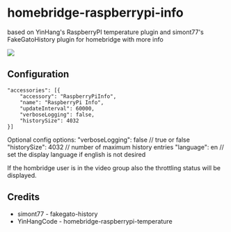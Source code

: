 # homebridge-raspberrypi-info

based on YinHang's RaspberryPI temperature plugin and simont77's FakeGatoHistory plugin for homebridge
with more info

<img src=https://raw.githubusercontent.com/thncode/homebridge-raspberrypi-info/master/screenshot.png />

## Configuration
```
"accessories": [{
    "accessory": "RaspberryPiInfo",
    "name": "RaspberryPi Info",
    "updateInterval": 60000,
    "verboseLogging": false,
    "historySize": 4032
}]
```

Optional config options:
"verboseLogging": false // true or false
"historySize": 4032 // number of maximum history entries
"language": en // set the display language if english is not desired

If the hombridge user is in the video group also the throttling status will be displayed.

## Credits

* simont77 - fakegato-history
* YinHangCode - homebridge-raspberrypi-temperature
